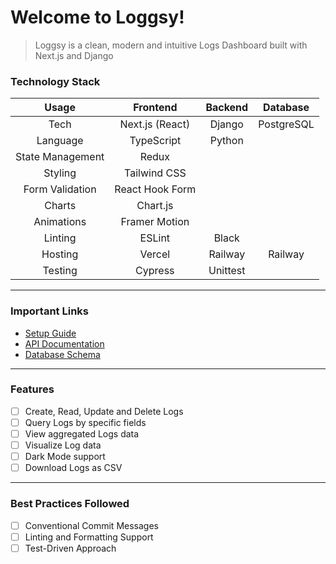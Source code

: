 # Welcome to Loggsy!

> Loggsy is a clean, modern and intuitive Logs Dashboard built with Next.js and Django

### Technology Stack

| Usage | Frontend | Backend | Database |
| :---: | :---: | :---: | :---: |
| Tech | Next.js (React) | Django | PostgreSQL |
| Language | TypeScript | Python |  |
| State Management | Redux |  |  |
| Styling | Tailwind CSS |  |  |
| Form Validation | React Hook Form |  |  |
| Charts | Chart.js |  |  |
| Animations | Framer Motion |  |  |
| Linting | ESLint | Black |  |
| Hosting | Vercel | Railway | Railway |
| Testing | Cypress | Unittest |  |

---

### Important Links

- [Setup Guide](./readme/SETUP.md)
- [API Documentation](./readme/API.md)
- [Database Schema](./readme/SCHEMA.md)

---

### Features

- [ ] Create, Read, Update and Delete Logs
- [ ] Query Logs by specific fields
- [ ] View aggregated Logs data
- [ ] Visualize Log data
- [ ] Dark Mode support
- [ ] Download Logs as CSV

---

### Best Practices Followed

- [ ] Conventional Commit Messages
- [ ] Linting and Formatting Support
- [ ] Test-Driven Approach
